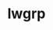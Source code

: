 ---
title: "lwgrp"
layout: cache
categories: [package, v0.20.1]
meta: {"versions": ["1.0.5"], "compilers": ["gcc@=11.1.0", "gcc@=11.3.0", "gcc@=7.5.0", "oneapi@=2023.0.0"], "oss": ["ubuntu18.04", "ubuntu20.04", "ubuntu22.04"], "platforms": ["linux"], "targets": ["ppc64le", "x86_64", "x86_64_v3"], "stacks": ["e4s", "e4s-oneapi", "e4s-power", "radiuss", "root", "tutorial"], "num_specs": 5, "num_specs_by_stack": {"radiuss": 1, "root": 5, "e4s-power": 1, "e4s-oneapi": 1, "e4s": 1, "tutorial": 1}}
spec_details: [{"hash": "bxjg3ef2qvadkeiebypkcpmmabcfwvj6", "compiler": "gcc@=7.5.0", "versions": ["1.0.5"], "os": "ubuntu18.04", "platform": "linux", "target": "x86_64_v3", "variants": ["build_system=autotools", "+shared"], "stacks": ["radiuss", "root"], "size": "-", "tarball": "https://binaries.spack.io/releases/v0.20.1/build_cache/linux-ubuntu18.04-x86_64_v3/gcc-7.5.0/lwgrp-1.0.5/linux-ubuntu18.04-x86_64_v3-gcc-7.5.0-lwgrp-1.0.5-bxjg3ef2qvadkeiebypkcpmmabcfwvj6.spack"}, {"hash": "3k4frunxyxoejbxlw36hxthbecdsqcaj", "compiler": "gcc@=11.1.0", "versions": ["1.0.5"], "os": "ubuntu20.04", "platform": "linux", "target": "ppc64le", "variants": ["build_system=autotools", "+shared"], "stacks": ["root", "e4s-power"], "size": "-", "tarball": "https://binaries.spack.io/releases/v0.20.1/build_cache/linux-ubuntu20.04-ppc64le/gcc-11.1.0/lwgrp-1.0.5/linux-ubuntu20.04-ppc64le-gcc-11.1.0-lwgrp-1.0.5-3k4frunxyxoejbxlw36hxthbecdsqcaj.spack"}, {"hash": "b44hj6ujyvobxxlrfybqwfytlcohrfg4", "compiler": "oneapi@=2023.0.0", "versions": ["1.0.5"], "os": "ubuntu20.04", "platform": "linux", "target": "x86_64", "variants": ["build_system=autotools", "+shared"], "stacks": ["e4s-oneapi", "root"], "size": "-", "tarball": "https://binaries.spack.io/releases/v0.20.1/build_cache/linux-ubuntu20.04-x86_64/oneapi-2023.0.0/lwgrp-1.0.5/linux-ubuntu20.04-x86_64-oneapi-2023.0.0-lwgrp-1.0.5-b44hj6ujyvobxxlrfybqwfytlcohrfg4.spack"}, {"hash": "cf7uw4lfw67zu7tzdtuyxrent5akbhpc", "compiler": "gcc@=11.1.0", "versions": ["1.0.5"], "os": "ubuntu20.04", "platform": "linux", "target": "x86_64_v3", "variants": ["build_system=autotools", "+shared"], "stacks": ["root", "e4s"], "size": "-", "tarball": "https://binaries.spack.io/releases/v0.20.1/build_cache/linux-ubuntu20.04-x86_64_v3/gcc-11.1.0/lwgrp-1.0.5/linux-ubuntu20.04-x86_64_v3-gcc-11.1.0-lwgrp-1.0.5-cf7uw4lfw67zu7tzdtuyxrent5akbhpc.spack"}, {"hash": "bqzp3nrmbrtlu3jhbrcaasb4hw7gayl6", "compiler": "gcc@=11.3.0", "versions": ["1.0.5"], "os": "ubuntu22.04", "platform": "linux", "target": "x86_64_v3", "variants": ["build_system=autotools", "+shared"], "stacks": ["root", "tutorial"], "size": "-", "tarball": "https://binaries.spack.io/releases/v0.20.1/build_cache/linux-ubuntu22.04-x86_64_v3/gcc-11.3.0/lwgrp-1.0.5/linux-ubuntu22.04-x86_64_v3-gcc-11.3.0-lwgrp-1.0.5-bqzp3nrmbrtlu3jhbrcaasb4hw7gayl6.spack"}]
---